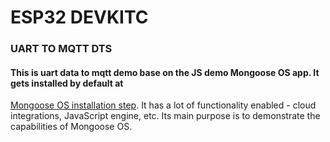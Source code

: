 # ESP32 DEVKITC 

### UART TO MQTT DTS

#### This is uart data to mqtt demo base on the JS demo Mongoose OS app. It gets installed by default at
[Mongoose OS installation step](https://mongoose-os.com/docs/). It has
a lot of functionality enabled - cloud integrations, JavaScript engine, etc.
Its main purpose is to demonstrate the capabilities of Mongoose OS.
